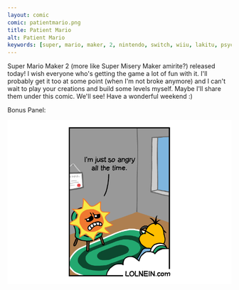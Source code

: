 ```yaml
---
layout: comic
comic: patientmario.png
title: Patient Mario
alt: Patient Mario
keywords: [super, mario, maker, 2, nintendo, switch, wiiu, lakitu, psychologist, shrink, age, old, koopa, goomba, sun, angry, level, world, create, creation, thwomp, spring, p, switch, doctor, normal, luigi, mushroom, pole]
---
```


Super Mario Maker 2 (more like Super Misery Maker amirite?) released today! I wish everyone who's getting the game a lot of fun with it. I'll probably get it too at some point (when I'm not broke anymore) and I can't wait to play your creations and build some levels myself. Maybe I'll share them under this comic. We'll see! Have a wonderful weekend :)

Bonus Panel:

![Patient Mario Bonus Panel](/images/patientmario_bonus.png)
